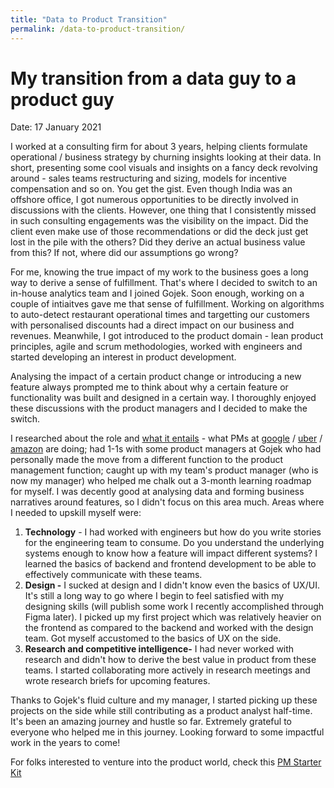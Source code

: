 ```yaml
---
title: "Data to Product Transition"
permalink: /data-to-product-transition/
---
```

# My transition from a data guy to a product guy

Date: 17 January 2021

I worked at a consulting firm for about 3 years, helping clients formulate operational / business strategy by churning insights looking at their data. In short, presenting some cool visuals and insights on a fancy deck revolving around - sales teams restructuring and sizing, models for incentive compensation and so on. You get the gist. Even though India was an offshore office, I got numerous opportunities to be directly involved in discussions with the clients. However, one thing that I consistently missed in such consulting engagements was the visibility on the impact. Did the client even make use of those recommendations or did the deck just get lost in the pile with the others? Did they derive an actual business value from this? If not, where did our assumptions go wrong?

For me, knowing the true impact of my work to the business goes a long way to derive a sense of fulfillment. That's where I decided to switch to an in-house analytics team and I joined Gojek. Soon enough, working on a couple of intiaitves gave me that sense of fulfillment. Working on algorithms to auto-detect restaurant operational times and targetting our customers with personalised discounts had a direct impact on our business and revenues. Meanwhile, I got introduced to the product domain - lean product principles, agile and scrum methodologies, worked with engineers and started developing an interest in product development.

Analysing the impact of a certain product change or introducing a new feature always prompted me to think about why a certain feature or functionality was built and designed in a certain way. I thoroughly enjoyed these discussions with the product managers and I decided to make the switch.

I researched about the role and [what it entails](https://www.youtube.com/watch?v=huTSPanUlQM) - what PMs at [google](https://www.youtube.com/watch?v=ntzB9pGsD3E&t=13s) / [uber](https://www.youtube.com/watch?v=vykc93lNEPM&feature=emb_logo) / [amazon](https://www.youtube.com/watch?v=AeAQdWTaqac&feature=emb_logo) are doing; had 1-1s with some product managers at Gojek who had personally made the move from a different function to the product management function; caught up with my team's product manager (who is now my manager) who helped me chalk out a 3-month learning roadmap for myself. I was decently good at analysing data and forming business narratives around features, so I didn't focus on this area much. Areas where I needed to upskill myself were:

1. **Technology** - I had worked with engineers but how do you write stories for the engineering team to consume. Do you understand the underlying systems enough to know how a feature will impact different systems? I learned the basics of backend and frontend development to be able to effectively communicate with these teams.
2. **Design -** I sucked at design and I didn't know even the basics of UX/UI. It's still a long way to go where I begin to feel satisfied with my designing skills (will publish some work I recently accomplished through Figma later). I picked up my first project which was relatively heavier on the frontend as compared to the backend and worked with the design team. Got myself accustomed to the basics of UX on the side.
3. **Research and competitive intelligence-** I had never worked with research and didn't how to derive the best value in product from these teams. I started collaborating more actively in research meetings and wrote research briefs for upcoming features.

Thanks to Gojek's fluid culture and my manager, I started picking up these projects on the side while still contributing as a product analyst half-time. It's been an amazing journey and hustle so far. Extremely grateful to everyone who helped me in this journey. Looking forward to some impactful work in the years to come!

For folks interested to venture into the product world, check this [PM Starter Kit](2025-01-01-pm-starter-kit.md)